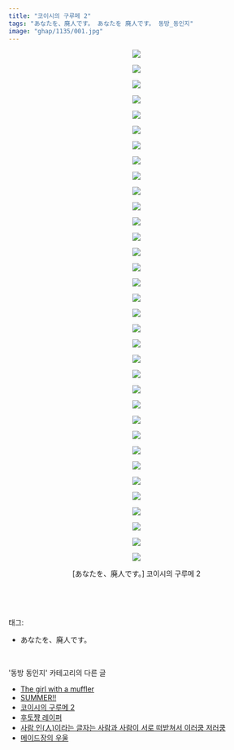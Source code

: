 ```yaml
---
title: "코이시의 구루메 2"
tags: "あなたを、廃人です。 あなたを 廃人です。 동방_동인지"
image: "ghap/1135/001.jpg"
---
```

<div class="article">
<p style="text-align: center; clear: none; float: none;"><img src="{{ site.nasurl }}/ghap/1135/001.jpg"/></p>
<p style="text-align: center; clear: none; float: none;"><img src="{{ site.nasurl }}/ghap/1135/002.jpg"/></p>
<p style="text-align: center; clear: none; float: none;"><img src="{{ site.nasurl }}/ghap/1135/003.jpg"/></p>
<p style="text-align: center; clear: none; float: none;"><img src="{{ site.nasurl }}/ghap/1135/004.jpg"/></p>
<p style="text-align: center; clear: none; float: none;"><img src="{{ site.nasurl }}/ghap/1135/005.jpg"/></p>
<p style="text-align: center; clear: none; float: none;"><img src="{{ site.nasurl }}/ghap/1135/006.jpg"/></p>
<p style="text-align: center; clear: none; float: none;"><img src="{{ site.nasurl }}/ghap/1135/007.jpg"/></p>
<p style="text-align: center; clear: none; float: none;"><img src="{{ site.nasurl }}/ghap/1135/008.jpg"/></p>
<p style="text-align: center; clear: none; float: none;"><img src="{{ site.nasurl }}/ghap/1135/009.jpg"/></p>
<p style="text-align: center; clear: none; float: none;"><img src="{{ site.nasurl }}/ghap/1135/010.jpg"/></p>
<p style="text-align: center; clear: none; float: none;"><img src="{{ site.nasurl }}/ghap/1135/011.jpg"/></p>
<p style="text-align: center; clear: none; float: none;"><img src="{{ site.nasurl }}/ghap/1135/012.jpg"/></p>
<p style="text-align: center; clear: none; float: none;"><img src="{{ site.nasurl }}/ghap/1135/013.jpg"/></p>
<p style="text-align: center; clear: none; float: none;"><img src="{{ site.nasurl }}/ghap/1135/014.jpg"/></p>
<p style="text-align: center; clear: none; float: none;"><img src="{{ site.nasurl }}/ghap/1135/015.jpg"/></p>
<p style="text-align: center; clear: none; float: none;"><img src="{{ site.nasurl }}/ghap/1135/016.jpg"/></p>
<p style="text-align: center; clear: none; float: none;"><img src="{{ site.nasurl }}/ghap/1135/017.jpg"/></p>
<p style="text-align: center; clear: none; float: none;"><img src="{{ site.nasurl }}/ghap/1135/018.jpg"/></p>
<p style="text-align: center; clear: none; float: none;"><img src="{{ site.nasurl }}/ghap/1135/019.jpg"/></p>
<p style="text-align: center; clear: none; float: none;"><img src="{{ site.nasurl }}/ghap/1135/020.jpg"/></p>
<p style="text-align: center; clear: none; float: none;"><img src="{{ site.nasurl }}/ghap/1135/021.jpg"/></p>
<p style="text-align: center; clear: none; float: none;"><img src="{{ site.nasurl }}/ghap/1135/022.jpg"/></p>
<p style="text-align: center; clear: none; float: none;"><img src="{{ site.nasurl }}/ghap/1135/023.jpg"/></p>
<p style="text-align: center; clear: none; float: none;"><img src="{{ site.nasurl }}/ghap/1135/024.jpg"/></p>
<p style="text-align: center; clear: none; float: none;"><img src="{{ site.nasurl }}/ghap/1135/025.jpg"/></p>
<p style="text-align: center; clear: none; float: none;"><img src="{{ site.nasurl }}/ghap/1135/026.jpg"/></p>
<p style="text-align: center; clear: none; float: none;"><img src="{{ site.nasurl }}/ghap/1135/027.jpg"/></p>
<p style="text-align: center; clear: none; float: none;"><img src="{{ site.nasurl }}/ghap/1135/028.jpg"/></p>
<p style="text-align: center; clear: none; float: none;"><img src="{{ site.nasurl }}/ghap/1135/029.jpg"/></p>
<p style="text-align: center; clear: none; float: none;"><img src="{{ site.nasurl }}/ghap/1135/030.jpg"/></p>
<p style="text-align: center; clear: none; float: none;"><img src="{{ site.nasurl }}/ghap/1135/031.jpg"/></p>
<p style="text-align: center; clear: none; float: none;"><img src="{{ site.nasurl }}/ghap/1135/032.jpg"/></p>
<p style="text-align: center; clear: none; float: none;"><img src="{{ site.nasurl }}/ghap/1135/033.jpg"/></p>
<p style="text-align: center; clear: none; float: none;"><img src="{{ site.nasurl }}/ghap/1135/034.jpg"/></p>
<p style="text-align: center; clear: none; float: none;">[あなたを、廃人です。] 코이시의 구루메 2</p>
<p><br/></p>
</div><br/>
<div class="tagTrail">
<p>태그: </p>
<ul>
<li>あなたを、廃人です。</li>
</ul>
</div><br/>
<div class="another">
<p>'동방 동인지' 카테고리의 다른 글</p>
<ul>
<li><a href="/2016-07-27-ghap_1137">The girl with a muffler</a></li>
<li><a href="/2016-07-27-ghap_1136">SUMMER!!</a></li>
<li><a href="/2016-07-27-ghap_1135">코이시의 구루메 2</a></li>
<li><a href="/2016-07-27-ghap_1134">후토쨩 레이퍼</a></li>
<li><a href="/2016-07-26-ghap_1133">사람 인(人)이라는 글자는 사람과 사람이 서로 떠받쳐서 이러쿵 저러쿵</a></li>
<li><a href="/2016-07-26-ghap_1131">메이드장의 우울</a></li>
</ul>
</div><br/>
<div class="cb_module cb_fluid">
<div class="cb_wrt cb_profile">
</div><!-- commentList close -->
</div><br/>
